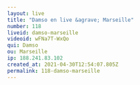 ```yaml
---
layout: live
title: "Damso en live &agrave; Marseille"
number: 118
liveid: damso-marseille
videoid: wFNa7T-WxQo
qui: Damso
ou: Marseille
ip: 188.241.83.102
created_at: 2021-04-30T12:54:07.805Z
permalink: 118-damso-marseille
---
```

